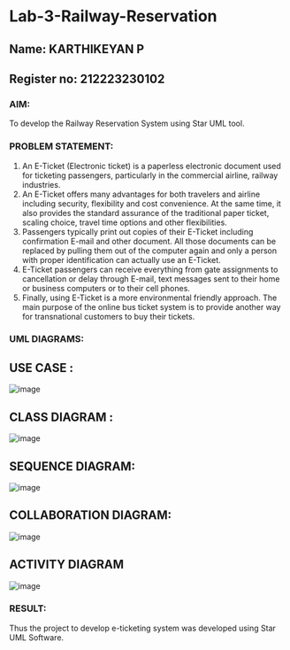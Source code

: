 # Lab-3-Railway-Reservation
## Name: KARTHIKEYAN P
## Register no: 212223230102

### AIM:
To develop the Railway Reservation System using Star UML tool.
### PROBLEM STATEMENT:
1. An E-Ticket (Electronic ticket) is a paperless electronic document used for ticketing
passengers, particularly in the commercial airline, railway industries.
2. An E-Ticket offers many advantages for both travelers and airline including security,
flexibility and cost convenience. At the same time, it also provides the standard assurance of
the traditional paper ticket, scaling choice, travel time options and other flexibilities.
3. Passengers typically print out copies of their E-Ticket including confirmation E-mail
and other document. All those documents can be replaced by pulling them out of the computer
again and only a person with proper identification can actually use an E-Ticket.
4. E-Ticket passengers can receive everything from gate assignments to cancellation or
delay through E-mail, text messages sent to their home or business computers or to their cell
phones.
5. Finally, using E-Ticket is a more environmental friendly approach. The main purpose
of the online bus ticket system is to provide another way for transnational customers to buy
their tickets.
### UML DIAGRAMS:
## USE CASE :
![image](https://github.com/user-attachments/assets/31bb76c8-3608-4f5c-a9bc-3dc57f01aa8d)

## CLASS DIAGRAM :
![image](https://github.com/user-attachments/assets/a41ec2dc-c483-436a-94b6-38d959af9304)

##  SEQUENCE DIAGRAM:
![image](https://github.com/user-attachments/assets/f3fb6bd9-0ad1-4c33-9685-121a4f72ace0)

## COLLABORATION DIAGRAM:
![image](https://github.com/user-attachments/assets/6c89b755-35ec-48d9-b9a0-510c66189b19)

## ACTIVITY DIAGRAM 
![image](https://github.com/user-attachments/assets/b31cc62a-df63-44f9-9030-e7328a8c89e5)


### RESULT:
Thus the project to develop e-ticketing system was developed using Star UML Software.
